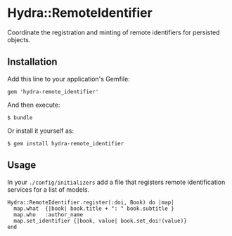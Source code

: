 # Hydra::RemoteIdentifier

Coordinate the registration and minting of remote identifiers for persisted
objects.

## Installation

Add this line to your application's Gemfile:

    gem 'hydra-remote_identifier'

And then execute:

    $ bundle

Or install it yourself as:

    $ gem install hydra-remote_identifier

## Usage

In your `./config/initializers` add a file that registers remote identification
services for a list of models.

    Hydra::RemoteIdentifier.register(:doi, Book) do |map|
      map.what  {|book| book.title + ": " book.subtitle }
      map.who   :author_name
      map.set_identifier {|book, value| book.set_doi!(value)}
    end
